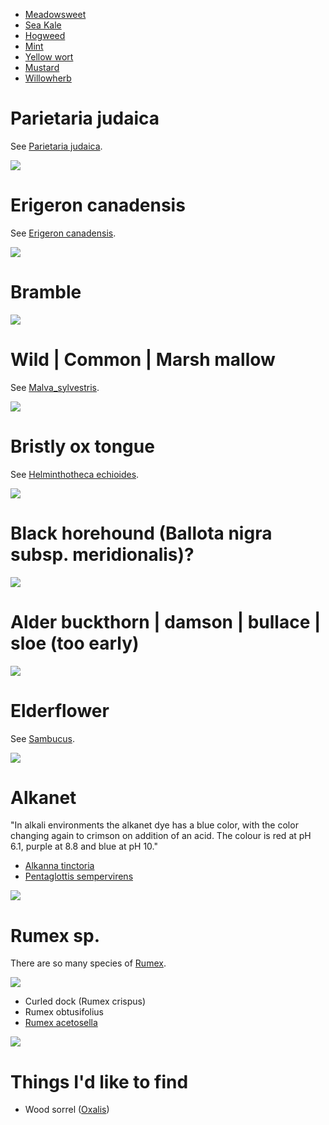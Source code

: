 - [Meadowsweet](meadowsweet.md)
- [Sea Kale](seakale.md)
- [Hogweed](hogweed.md)
- [Mint](mint.md)
- [Yellow wort](yellowwort/readme.md)
- [Mustard](mustard.md)
- [Willowherb](willowherb/readme.md)

# Parietaria judaica

See [Parietaria judaica](https://en.wikipedia.org/wiki/Parietaria_judaica).

![](IMG_2651.jpg)

# Erigeron canadensis

See [Erigeron canadensis](https://en.wikipedia.org/wiki/Erigeron_canadensis).

![](IMG_2650.jpg)

# Bramble

![](IMG_2593.jpg)

# Wild | Common | Marsh mallow

See [Malva_sylvestris](https://en.wikipedia.org/wiki/Malva_sylvestris).

![](IMG_2591.jpg)

# Bristly ox tongue

See [Helminthotheca echioides](https://en.wikipedia.org/wiki/Helminthotheca_echioides).

![](IMG_2588.jpg)

# Black horehound (Ballota nigra subsp. meridionalis)?

![](IMG_2586.jpg)

# Alder buckthorn | damson | bullace | sloe (too early)

![](IMG_2585.jpg)

# Elderflower

See [Sambucus](https://en.wikipedia.org/wiki/Sambucus).

![](IMG_2584.jpg)

# Alkanet

"In alkali environments the alkanet dye has a blue color, with the color
changing again to crimson on addition of an acid. The colour is red at pH
6.1, purple at 8.8 and blue at pH 10."

- [Alkanna tinctoria](https://en.wikipedia.org/wiki/Alkanna_tinctoria)
- [Pentaglottis sempervirens](https://en.wikipedia.org/wiki/Pentaglottis_sempervirens)

![](IMG_2659.JPG)

# Rumex sp.

There are so many species of [Rumex](https://en.wikipedia.org/wiki/Rumex).

![](IMG_2716.JPG)

- Curled dock (Rumex crispus)
- Rumex obtusifolius
- [Rumex acetosella](https://en.wikipedia.org/wiki/Rumex_acetosella)

![](IMG_2746.JPG)

# Things I'd like to find

- Wood sorrel ([Oxalis](https://en.wikipedia.org/wiki/Oxalis))

